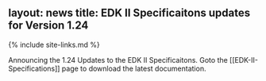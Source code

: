 layout: news
title: EDK II Specificaitons updates for Version 1.24
---
{% include site-links.md %}

Announcing the 1.24 Updates to the EDK II Specificaitons. Goto the [[EDK-II-Specifications]] page to
download the latest documentation.

